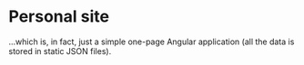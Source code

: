 # Personal site

...which is, in fact, just a simple one-page Angular application (all the data is stored in static JSON files).
